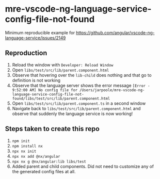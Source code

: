 # mre-vscode-ng-language-service-config-file-not-found

Minimum reproducible example for https://github.com/angular/vscode-ng-language-service/issues/2149

## Reproduction

1. Reload the window with `Developer: Reload Window`
2. Open `libs/test/src/lib/parent.component.html`
3. Observe that hovering over the `lib-child` does nothing and that go to definition is not working
4. Observe that the language server shows the error message `[Error - 9:52:00 AM] No config file for /Users/jarpoole/mre-vscode-ng-language-service-config-file-not-found/libs/test/src/lib/parent.component.html`
5. Open `libs/test/src/lib/parent.component.ts` in a second window
6. Navigate back to `libs/test/src/lib/parent.component.html` and observe that suddenly the language service is now working!

## Steps taken to create this repo  

1. `npm init`
2. `npm install nx`
3. `npx nx init`
4. `npx nx add @nx/angular`
5. `npx nx g @nx/angular:lib libs/test`
6. Added parent and child components. Did not need to customize any of the generated config files at all.
